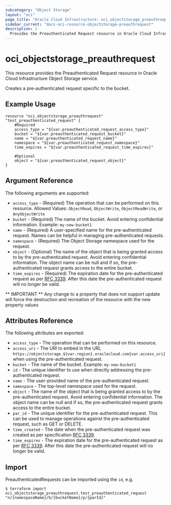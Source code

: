 ```yaml
---
subcategory: "Object Storage"
layout: "oci"
page_title: "Oracle Cloud Infrastructure: oci_objectstorage_preauthrequest"
sidebar_current: "docs-oci-resource-objectstorage-preauthrequest"
description: |-
  Provides the Preauthenticated Request resource in Oracle Cloud Infrastructure Object Storage service
---
```


# oci_objectstorage_preauthrequest
This resource provides the Preauthenticated Request resource in Oracle Cloud Infrastructure Object Storage service.

Creates a pre-authenticated request specific to the bucket.


## Example Usage

```hcl
resource "oci_objectstorage_preauthrequest" "test_preauthenticated_request" {
	#Required
	access_type = "${var.preauthenticated_request_access_type}"
	bucket = "${var.preauthenticated_request_bucket}"
	name = "${var.preauthenticated_request_name}"
	namespace = "${var.preauthenticated_request_namespace}"
	time_expires = "${var.preauthenticated_request_time_expires}"

	#Optional
	object = "${var.preauthenticated_request_object}"
}
```

## Argument Reference

The following arguments are supported:

* `access_type` - (Required) The operation that can be performed on this resource. Allowed Values: `ObjectRead`, `ObjectWrite`, `ObjectReadWrite`, or `AnyObjectWrite`
* `bucket` - (Required) The name of the bucket. Avoid entering confidential information. Example: `my-new-bucket1` 
* `name` - (Required) A user-specified name for the pre-authenticated request. Names can be helpful in managing pre-authenticated requests.
* `namespace` - (Required) The Object Storage namespace used for the request.
* `object` - (Optional) The name of the object that is being granted access to by the pre-authenticated request. Avoid entering confidential information. The object name can be null and if so, the pre-authenticated request grants access to the entire bucket. 
* `time_expires` - (Required) The expiration date for the pre-authenticated request as per [RFC 3339](https://tools.ietf.org/rfc/rfc3339). After this date the pre-authenticated request will no longer be valid. 


** IMPORTANT **
Any change to a property that does not support update will force the destruction and recreation of the resource with the new property values

## Attributes Reference

The following attributes are exported:

* `access_type` - The operation that can be performed on this resource.
* `access_uri` - The URI to embed in the URL `https://objectstorage.${var.region}.oraclecloud.com{var.access_uri}` when using the pre-authenticated request.
* `bucket` - The name of the bucket.  Example: `my-new-bucket1` 
* `id` - The unique identifier to use when directly addressing the pre-authenticated request.
* `name` - The user-provided name of the pre-authenticated request.
* `namespace` - The top-level namespace used for the request.
* `object` - The name of the object that is being granted access to by the pre-authenticated request. Avoid entering confidential information. The object name can be null and if so, the pre-authenticated request grants access to the entire bucket. 
* `par_id` - The unique identifier for the pre-authenticated request. This can be used to manage operations against the pre-authenticated request, such as GET or DELETE.
* `time_created` - The date when the pre-authenticated request was created as per specification [RFC 3339](https://tools.ietf.org/rfc/rfc3339). 
* `time_expires` - The expiration date for the pre-authenticated request as per [RFC 3339](https://tools.ietf.org/rfc/rfc3339). After this date the pre-authenticated request will no longer be valid. 

## Import

PreauthenticatedRequests can be imported using the `id`, e.g.

```
$ terraform import oci_objectstorage_preauthrequest.test_preauthenticated_request "n/{namespaceName}/b/{bucketName}/p/{parId}" 
```

